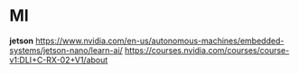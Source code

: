 # MI

**jetson**
https://www.nvidia.com/en-us/autonomous-machines/embedded-systems/jetson-nano/learn-ai/
https://courses.nvidia.com/courses/course-v1:DLI+C-RX-02+V1/about
